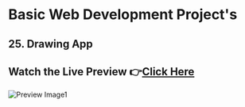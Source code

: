 # Basic Web Development Project's


## 25. Drawing App


 
## Watch the Live Preview 👉[Click Here](https://sorcererchiragsingh.github.io/Web-Development-Projects/25-Drawing%20App)
![Preview Image1](https://github.com/SorcererChiragsingh/Web-Development-Projects/blob/main/25-Drawing%20App/preview.png)


